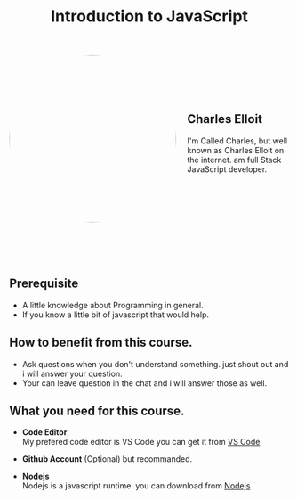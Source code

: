 <center><h1>Introduction to JavaScript</h1></center>
<br>
<br>
<div style="display: flex; width: 100%; align-items: center">
<img width="300px" height="300px" style="border-radius: 150px;" src="https://avatars.githubusercontent.com/u/62748531?v=4" />
<div style="padding-left:20px">
  <h2>Charles Elloit</h2>
  <p>I'm Called Charles, but well known as Charles Elloit on the internet.
am full Stack JavaScript developer.</p>
  <git>
</div>
</div>

<br>
<br>
<br>
<br>

## Prerequisite

- A little knowledge about Programming in general.
- If you know a little bit of javascript that would help.

## How to benefit from this course.

- Ask questions when you don't understand something. just shout out
  and i will answer your question.
- Your can leave question in the chat and i will answer those as well.

## What you need for this course.

- **Code Editor**,<br> My prefered code editor is VS Code you can get it from [VS Code](https://code.visualstudio.com/download)

- **Github Account** (Optional) but recommanded.

- **Nodejs**<br>
  Nodejs is a javascript runtime. you can download from [Nodejs](https://nodejs.org/en/)

